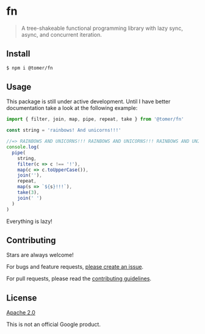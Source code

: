 # fn

> A tree-shakeable functional programming library with lazy sync, async, and concurrent iteration.

## Install

```sh
$ npm i @tomer/fn
```

## Usage

This package is still under active development. Until I have better documentation take a look at the following example:

```js
import { filter, join, map, pipe, repeat, take } from '@tomer/fn'

const string = 'rainbows! And unicorns!!!'

//=> RAINBOWS AND UNICORNS!!! RAINBOWS AND UNICORNS!!! RAINBOWS AND UNICORNS!!
console.log(
  pipe(
    string,
    filter(c => c !== '!'),
    map(c => c.toUpperCase()),
    join(''),
    repeat,
    map(s => `${s}!!!`),
    take(3),
    join(' ')
  )
)
```

Everything is lazy!

## Contributing

Stars are always welcome!

For bugs and feature requests, [please create an issue](https://github.com/TomerAberbach/fn/issues/new).

For pull requests, please read the [contributing guidelines](https://github.com/TomerAberbach/fn/blob/master/contributing.md).

## License

[Apache 2.0](https://github.com/TomerAberbach/fn/blob/master/license)

This is not an official Google product.
